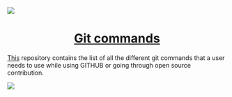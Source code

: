 ![](https://github.com/Jaideep25-tech/Git_hub_command/blob/main/assets/git%20commands.gif)

<h1 align="center"><a href="https://github.com/Jaideep25-tech/Git_hub_command">Git commands</a></h1>

<p><a href="https://github.com/Jaideep25-tech/Git_hub_command/blob/main/command.md">This</a> repository contains the list of all the different git commands that a user needs to use while using GITHUB or going through open source contribution.</p>
  
![](https://github.com/Jaideep25-tech/Git_hub_command/blob/main/assets/thank%20you%20banner.png)
